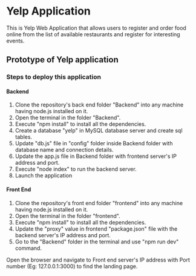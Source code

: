 # Yelp Application

This is Yelp Web Application that allows users to register and order food online from the list of available restaurants and register for interesting events.

## Prototype of Yelp application

### Steps to deploy this application

#### Backend

1. Clone the repository's back end folder "Backend" into any machine having node.js installed on it.
2. Open the terminal in the folder "Backend".
3. Execute "npm install" to install all the dependencies.
4. Create a database "yelp" in MySQL database server and create sql tables.
5. Update "db.js" file in "config" folder inside Backend folder with database name and connection details.
6. Update the app.js file in Backend folder with frontend server's IP address and port.
7. Execute "node index" to run the backend server.
8. Launch the application

#### Front End

1. Clone the repository's front end folder "frontend" into any machine having node.js installed on it.
2. Open the terminal in the folder "frontend".
3. Execute "npm install" to install all the dependencies.
4. Update the "proxy" value in frontend "package.json" file with the backend server's IP address and port.
5. Go to the "Backend" folder in the terminal and use "npm run dev" command.

Open the browser and navigate to Front end server's IP address with Port number (Eg: 127.0.0.1:3000) to find the landing page.
